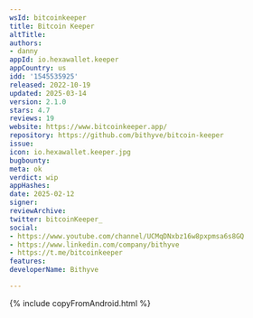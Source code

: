```yaml
---
wsId: bitcoinkeeper
title: Bitcoin Keeper
altTitle: 
authors:
- danny
appId: io.hexawallet.keeper
appCountry: us
idd: '1545535925'
released: 2022-10-19
updated: 2025-03-14
version: 2.1.0
stars: 4.7
reviews: 19
website: https://www.bitcoinkeeper.app/
repository: https://github.com/bithyve/bitcoin-keeper
issue: 
icon: io.hexawallet.keeper.jpg
bugbounty: 
meta: ok
verdict: wip
appHashes: 
date: 2025-02-12
signer: 
reviewArchive: 
twitter: bitcoinKeeper_
social:
- https://www.youtube.com/channel/UCMqDNxbz16w8pxpmsa6s8GQ
- https://www.linkedin.com/company/bithyve
- https://t.me/bitcoinkeeper
features: 
developerName: Bithyve

---
```


{% include copyFromAndroid.html %}